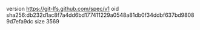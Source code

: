 version https://git-lfs.github.com/spec/v1
oid sha256:db232d1ac8f7a4dd6bd177411229a0548a81db0f34ddbf637bd98089d7efa9dc
size 3569

